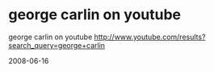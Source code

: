 # george carlin on youtube

george carlin on youtube
http://www.youtube.com/results?search_query=george+carlin


2008-06-16